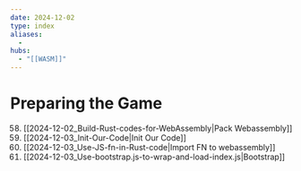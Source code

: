 ```yaml
---
date: 2024-12-02
type: index
aliases:
  -
hubs:
  - "[[WASM]]"
---
```


# Preparing the Game

58. [[2024-12-02_Build-Rust-codes-for-WebAssembly|Pack Webassembly]]
59. [[2024-12-03_Init-Our-Code|Init Our Code]]
61. [[2024-12-03_Use-JS-fn-in-Rust-code|Import FN to webassembly]]
62. [[2024-12-03_Use-bootstrap.js-to-wrap-and-load-index.js|Bootstrap]]

